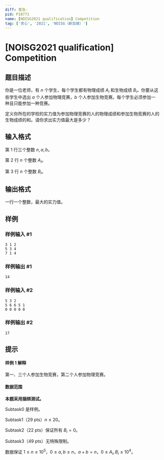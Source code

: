 ```yaml
---
diff: 普及-
pid: P10771
name: [NOISG2021 qualification] Competition
tag: ['贪心', '2021', 'NOISG（新加坡）']
---
```

# [NOISG2021 qualification] Competition
## 题目描述

你是一位老师，有 $n$ 个学生，每个学生都有物理成绩 $A_i$ 和生物成绩 $B_i$，你要从这些学生中选出 $a$ 个人参加物理竞赛，$b$ 个人参加生物竞赛。每个学生必须参加一种且只能参加一种竞赛。

定义你所在的学校的实力值为参加物理竞赛的人的物理成绩和参加生物竞赛的人的生物成绩的和。请你求出实力值最大是多少？
## 输入格式

第 $1$ 行三个整数 $n, a, b$。

第 $2$ 行 $n$ 个整数 $A_i$。

第 $3$ 行 $n$ 个整数 $B_i$。
## 输出格式

一行一个整数，最大的实力值。
## 样例

### 样例输入 #1
```
3 1 2
5 3 4
7 1 4
```
### 样例输出 #1
```
14
```
### 样例输入 #2
```
5 3 2
5 6 6 5 1
0 0 0 0 0
```
### 样例输出 #2
```
17
```
## 提示

#### 样例 1 解释

第一、三个人参加生物竞赛，第二个人参加物理竞赛。

#### 数据范围

**本题采用捆绑测试。**

Subtask0 是样例。

Subtask1（29 pts）$n \leq 20$。

Subtask2（22 pts）保证所有 $B_i=0$。

Subtask3（49 pts）无特殊限制。

数据保证 $1 \leq n \leq 10^5$，$0 \leq a,b \leq n$，$a+b=n$，$0 \leq A_i,B_i \leq 10^4$。
